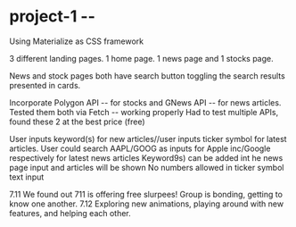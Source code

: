 # project-1 -- 

Using Materialize as CSS framework

3 different landing pages. 1 home page. 1 news page and 1 stocks page. 

News and stock pages both have search button toggling the search results presented in cards. 

Incorporate Polygon API -- for stocks and GNews API -- for news articles. 
    Tested them both via Fetch -- working properly
    Had to test multiple APIs, found these 2 at the best price (free)

User inputs keyword(s) for new articles//user inputs ticker symbol for latest articles. 
    User could search AAPL/GOOG as inputs for Apple inc/Google respectively for latest news articles
    Keyword9s) can be added int he news page input and articles will be shown
    No numbers allowed in ticker symbol text input 




7.11 We found out 711 is offering free slurpees! Group is bonding, getting to know one another.
7.12 Exploring new animations, playing around with new features, and helping each other. 

